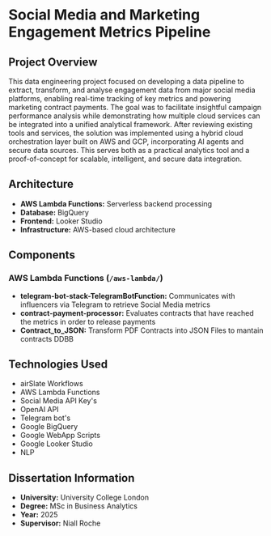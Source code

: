 # Social Media and Marketing Engagement Metrics Pipeline

## Project Overview
This data engineering project focused on developing a data pipeline to extract, transform, and analyse engagement data from major social media platforms, enabling real-time tracking of key metrics and powering marketing contract payments. The goal was to facilitate insightful campaign performance analysis while demonstrating how multiple cloud services can be integrated into a unified analytical framework. After reviewing existing tools and services, the solution was implemented using a hybrid cloud orchestration layer built on AWS and GCP, incorporating AI agents and secure data sources. This serves both as a practical analytics tool and a proof-of-concept for scalable, intelligent, and secure data integration.

## Architecture
- **AWS Lambda Functions:** Serverless backend processing
- **Database:** BigQuery
- **Frontend:** Looker Studio
- **Infrastructure:** AWS-based cloud architecture

## Components

### AWS Lambda Functions (`/aws-lambda/`)
- **telegram-bot-stack-TelegramBotFunction:** Communicates with influencers via Telegram to retrieve Social Media metrics
- **contract-payment-processor:** Evaluates contracts that have reached the metrics in order to release payments
- **Contract_to_JSON:** Transform PDF Contracts into JSON Files to mantain contracts DDBB

## Technologies Used
- airSlate Workflows
- AWS Lambda Functions
- Social Media API Key's
- OpenAI API
- Telegram bot's
- Google BigQuery
- Google WebApp Scripts
- Google Looker Studio
- NLP

## Dissertation Information
- **University:** University College London
- **Degree:** MSc in Business Analytics
- **Year:** 2025
- **Supervisor:** Niall Roche
